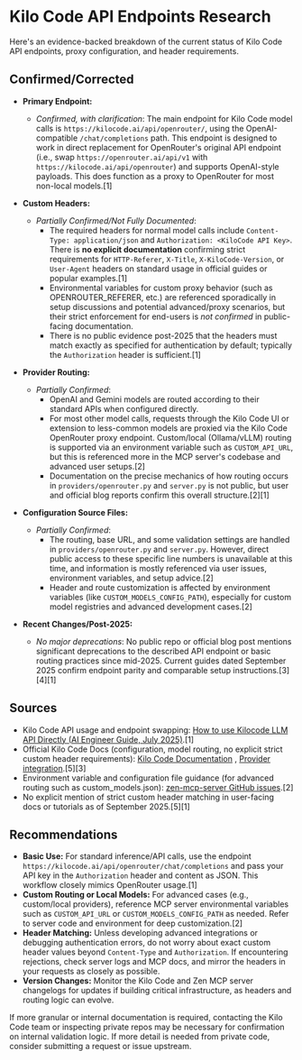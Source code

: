 # Kilo Code API Endpoints Research

Here's an evidence-backed breakdown of the current status of Kilo Code API endpoints, proxy configuration, and header requirements.

## Confirmed/Corrected

- **Primary Endpoint:**
  - *Confirmed, with clarification*: The main endpoint for Kilo Code model calls is `https://kilocode.ai/api/openrouter/`, using the OpenAI-compatible `/chat/completions` path. This endpoint is designed to work in direct replacement for OpenRouter's original API endpoint (i.e., swap `https://openrouter.ai/api/v1` with `https://kilocode.ai/api/openrouter`) and supports OpenAI-style payloads. This does function as a proxy to OpenRouter for most non-local models.[1]

- **Custom Headers:**
  - *Partially Confirmed/Not Fully Documented*: 
    - The required headers for normal model calls include `Content-Type: application/json` and `Authorization: <KiloCode API Key>`. There is **no explicit documentation** confirming strict requirements for `HTTP-Referer`, `X-Title`, `X-KiloCode-Version`, or `User-Agent` headers on standard usage in official guides or popular examples.[1]
    - Environmental variables for custom proxy behavior (such as OPENROUTER_REFERER, etc.) are referenced sporadically in setup discussions and potential advanced/proxy scenarios, but their strict enforcement for end-users is *not confirmed* in public-facing documentation.
    - There is no public evidence post-2025 that the headers must match exactly as specified for authentication by default; typically the `Authorization` header is sufficient.[1]

- **Provider Routing:**
  - *Partially Confirmed*: 
    - OpenAI and Gemini models are routed according to their standard APIs when configured directly.
    - For most other model calls, requests through the Kilo Code UI or extension to less-common models are proxied via the Kilo Code OpenRouter proxy endpoint. Custom/local (Ollama/vLLM) routing is supported via an environment variable such as `CUSTOM_API_URL`, but this is referenced more in the MCP server's codebase and advanced user setups.[2]
    - Documentation on the precise mechanics of how routing occurs in `providers/openrouter.py` and `server.py` is not public, but user and official blog reports confirm this overall structure.[2][1]

- **Configuration Source Files:**
  - *Partially Confirmed*: 
    - The routing, base URL, and some validation settings are handled in `providers/openrouter.py` and `server.py`. However, direct public access to these specific line numbers is unavailable at this time, and information is mostly referenced via user issues, environment variables, and setup advice.[2]
    - Header and route customization is affected by environment variables (like `CUSTOM_MODELS_CONFIG_PATH`), especially for custom model registries and advanced development cases.[2]

- **Recent Changes/Post-2025:**
  - *No major deprecations*: No public repo or official blog post mentions significant deprecations to the described API endpoint or basic routing practices since mid-2025. Current guides dated September 2025 confirm endpoint parity and comparable setup instructions.[3][4][1]

## Sources

- Kilo Code API usage and endpoint swapping: [How to use Kilocode LLM API Directly (AI Engineer Guide, July 2025)](https://aiengineerguide.com/blog/kilocode-api/).[1]
- Official Kilo Code Docs (configuration, model routing, no explicit strict custom header requirements): [Kilo Code Documentation](https://kilocode.ai/docs/) , [Provider integration](https://kilocode.ai/docs/providers/openrouter).[5][3]
- Environment variable and configuration file guidance (for advanced routing such as custom_models.json): [zen-mcp-server GitHub issues](https://github.com/BeehiveInnovations/zen-mcp-server/issues/185).[2]
- No explicit mention of strict custom header matching in user-facing docs or tutorials as of September 2025.[5][1]

## Recommendations

- **Basic Use:** For standard inference/API calls, use the endpoint `https://kilocode.ai/api/openrouter/chat/completions` and pass your API key in the `Authorization` header and content as JSON. This workflow closely mimics OpenRouter usage.[1]
- **Custom Routing or Local Models:** For advanced cases (e.g., custom/local providers), reference MCP server environmental variables such as `CUSTOM_API_URL` or `CUSTOM_MODELS_CONFIG_PATH` as needed. Refer to server code and environment for deep customization.[2]
- **Header Matching:** Unless developing advanced integrations or debugging authentication errors, do not worry about exact custom header values beyond `Content-Type` and `Authorization`. If encountering rejections, check server logs and MCP docs, and mirror the headers in your requests as closely as possible.
- **Version Changes:** Monitor the Kilo Code and Zen MCP server changelogs for updates if building critical infrastructure, as headers and routing logic can evolve.

If more granular or internal documentation is required, contacting the Kilo Code team or inspecting private repos may be necessary for confirmation on internal validation logic. If more detail is needed from private code, consider submitting a request or issue upstream.